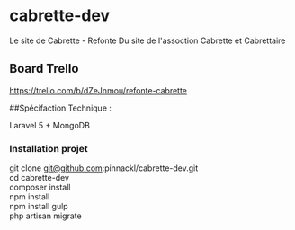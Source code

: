 # cabrette-dev
Le site de Cabrette -  Refonte Du site de l'assoction Cabrette et Cabrettaire


## Board Trello
https://trello.com/b/dZeJnmou/refonte-cabrette


##Spécifaction Technique :

Laravel 5 + MongoDB

### Installation projet

git clone git@github.com:pinnackl/cabrette-dev.git <br>
cd cabrette-dev <br>
composer install <br>
npm install <br>
npm install gulp <br>
php artisan migrate <br>


